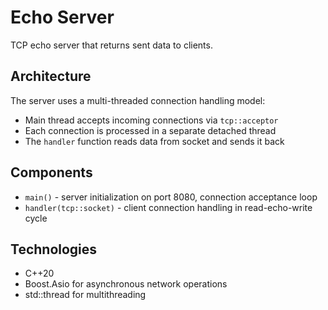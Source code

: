 # Echo Server

TCP echo server that returns sent data to clients.

## Architecture

The server uses a multi-threaded connection handling model:
- Main thread accepts incoming connections via `tcp::acceptor`
- Each connection is processed in a separate detached thread
- The `handler` function reads data from socket and sends it back

## Components

- `main()` - server initialization on port 8080, connection acceptance loop
- `handler(tcp::socket)` - client connection handling in read-echo-write cycle

## Technologies

- C++20
- Boost.Asio for asynchronous network operations
- std::thread for multithreading
